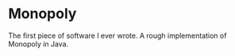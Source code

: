 Monopoly
========
The first piece of software I ever wrote. A rough implementation of Monopoly in Java.
